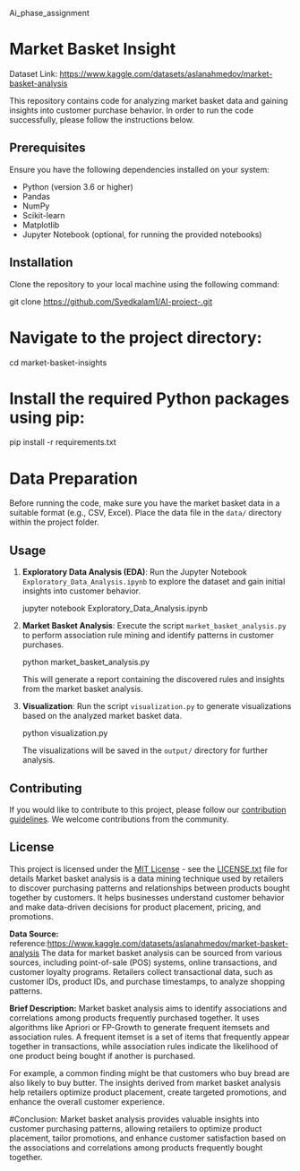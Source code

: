 Ai_phase_assignment
# Market Basket Insight 

Dataset Link: https://www.kaggle.com/datasets/aslanahmedov/market-basket-analysis

This repository contains code for analyzing market basket data and gaining insights into customer purchase behavior. In order to run the code successfully, please follow the instructions below.

## Prerequisites

Ensure you have the following dependencies installed on your system:

- Python (version 3.6 or higher)
- Pandas
- NumPy
- Scikit-learn
- Matplotlib
- Jupyter Notebook (optional, for running the provided notebooks)

## Installation

Clone the repository to your local machine using the following command:

git clone https://github.com/Syedkalam1/AI-project-.git


# Navigate to the project directory:

cd market-basket-insights


# Install the required Python packages using pip:

pip install -r requirements.txt


# Data Preparation

Before running the code, make sure you have the market basket data in a suitable format (e.g., CSV, Excel). Place the data file in the `data/` directory within the project folder.

## Usage

1. **Exploratory Data Analysis (EDA)**: Run the Jupyter Notebook `Exploratory_Data_Analysis.ipynb` to explore the dataset and gain initial insights into customer behavior.

   jupyter notebook Exploratory_Data_Analysis.ipynb

2. **Market Basket Analysis**: Execute the script `market_basket_analysis.py` to perform association rule mining and identify patterns in customer purchases.

   python market_basket_analysis.py
  
   This will generate a report containing the discovered rules and insights from the market basket analysis.

3. **Visualization**: Run the script `visualization.py` to generate visualizations based on the analyzed market basket data.

   python visualization.py
 
   The visualizations will be saved in the `output/` directory for further analysis.

## Contributing

If you would like to contribute to this project, please follow our [contribution guidelines](CONTRIBUTING.md). We welcome contributions from the community.

## License

This project is licensed under the [MIT License](LICENSE.txt) - see the [LICENSE.txt](LICENSE.txt) file for details
Market basket analysis is a data mining technique used by retailers to discover purchasing patterns and relationships between products bought together by customers. It helps businesses understand customer behavior and make data-driven decisions for product placement, pricing, and promotions.

**Data Source:** 
reference:https://www.kaggle.com/datasets/aslanahmedov/market-basket-analysis
The data for market basket analysis can be sourced from various sources, including point-of-sale (POS) systems, online transactions, and customer loyalty programs. Retailers collect transactional data, such as customer IDs, product IDs, and purchase timestamps, to analyze shopping patterns.

**Brief Description:**
Market basket analysis aims to identify associations and correlations among products frequently purchased together. It uses algorithms like Apriori or FP-Growth to generate frequent itemsets and association rules. A frequent itemset is a set of items that frequently appear together in transactions, while association rules indicate the likelihood of one product being bought if another is purchased.

For example, a common finding might be that customers who buy bread are also likely to buy butter. The insights derived from market basket analysis help retailers optimize product placement, create targeted promotions, and enhance the overall customer experience. 

#Conclusion:
Market basket analysis provides valuable insights into customer purchasing patterns, allowing retailers to optimize product placement, tailor promotions, and enhance customer satisfaction based on the associations and correlations among products frequently bought together.
